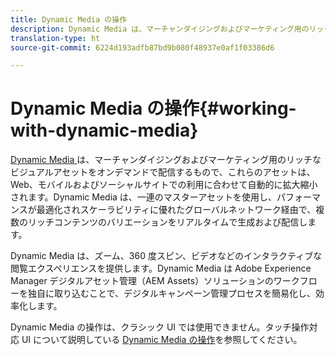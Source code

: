 ```yaml
---
title: Dynamic Media の操作
description: Dynamic Media は、マーチャンダイジングおよびマーケティング用のリッチなビジュアルアセットをオンデマンドで配信するもので、これらのアセットは、Web、モバイルおよびソーシャルサイトでの利用に合わせて自動的に拡大縮小されます。Dynamic Media は、一連のマスターアセットを使用し、パフォーマンスが最適化され、スケーラビリティに優れたグローバルネットワークを通じて、複数のリッチコンテンツのバリエーションをリアルタイムで生成および配信します。
translation-type: ht
source-git-commit: 6224d193adfb87bd9b080f48937e0af1f03386d6

---
```



# Dynamic Media の操作{#working-with-dynamic-media}

[Dynamic Media ](https://www.adobe.com/solutions/web-experience-management/dynamic-media.html)は、マーチャンダイジングおよびマーケティング用のリッチなビジュアルアセットをオンデマンドで配信するもので、これらのアセットは、Web、モバイルおよびソーシャルサイトでの利用に合わせて自動的に拡大縮小されます。Dynamic Media は、一連のマスターアセットを使用し、パフォーマンスが最適化されスケーラビリティに優れたグローバルネットワーク経由で、複数のリッチコンテンツのバリエーションをリアルタイムで生成および配信します。

Dynamic Media は、ズーム、360 度スピン、ビデオなどのインタラクティブな閲覧エクスペリエンスを提供します。Dynamic Media は Adobe Experience Manager デジタルアセット管理（AEM Assets）ソリューションのワークフローを独自に取り込むことで、デジタルキャンペーン管理プロセスを簡易化し、効率化します。

Dynamic Media の操作は、クラシック UI では使用できません。タッチ操作対応 UI について説明している [Dynamic Media の操作](/help/assets/dynamic-media/dynamic-media.md)を参照してください。

<!-- 

OBSOLETE UNTIL INTEGRATING SCENE7 TOPIC GETS A MAJOR UPDATE
>[!NOTE]
>
>If you are using Dynamic Media, you cannot simultaneously use automatic uploads available if you have [integrated Dynamic Media Classic into AEM](/help/sites-cloud/administering/integrating-scene7.md). Dynamic Media is disabled by default.

-->

